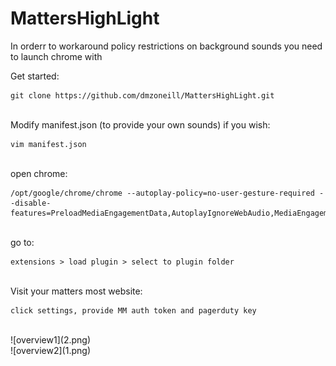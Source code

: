# MattersHighLight

In orderr to workaround policy restrictions on background sounds you need to launch chrome with

Get started:

```
git clone https://github.com/dmzoneill/MattersHighLight.git
```
<br>
Modify manifest.json (to provide your own sounds) if you wish:

```
vim manifest.json
```
<br>
open chrome:

```
/opt/google/chrome/chrome --autoplay-policy=no-user-gesture-required --disable-features=PreloadMediaEngagementData,AutoplayIgnoreWebAudio,MediaEngagementBypassAutoplayPolicies
```
<br>
go to:

```
extensions > load plugin > select to plugin folder
```
<br>
Visit your matters most website:

```
click settings, provide MM auth token and pagerduty key
```

<br>
![overview1](2.png)

<br>
![overview2](1.png)